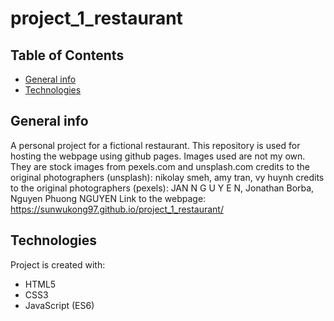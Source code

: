 # project_1_restaurant
## Table of Contents
* [General info](#general-info)
* [Technologies](#technologies)

## General info
A personal project for a fictional restaurant. This repository is used for hosting the webpage using github pages. 
Images used are not my own. They are stock images from pexels.com and unsplash.com
credits to the original photographers (unsplash): nikolay smeh, amy tran, vy huynh
credits to the original photographers (pexels): JAN N G U Y E N, Jonathan Borba, Nguyen Phuong NGUYEN 
Link to the webpage: https://sunwukong97.github.io/project_1_restaurant/

## Technologies
Project is created with:
* HTML5
* CSS3
* JavaScript (ES6)
